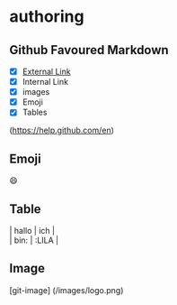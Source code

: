# authoring
## Github Favoured Markdown
 
- [X] [External Link](#External-Link)  
- [X] Internal Link  
- [X] images  
- [X] Emoji  
- [X] Tables 

 (https://help.github.com/en)   
 
 ## Emoji  
 
 :smile:  
 
 ## Table
 | hallo | ich |  
| bin: | :LILA |  

## Image
[git-image] (/images/logo.png)
